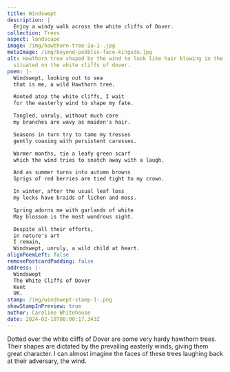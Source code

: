 ```yaml
---
title: Windswept
description: |
  Enjoy a windy walk across the white cliffs of Dover.
collection: Trees
aspect: landscape
image: /img/hawthorn-tree-2a-1-.jpg
metaImage: /img/beyond-pebbles-face-kingsdo.jpg
alt: Hawthorn tree shaped by the wind to look like hair blowing in the wind,
  situated on the white cliffs of dover.
poem: |-
  Windswept, looking out to sea
  that is me, a wild Hawthorn tree.

  Rooted atop the white cliffs, I wait
  for the easterly wind to shape my fate.

  Tangled, unruly, without much care
  my branches are wavy as maiden's hair.

  Seasons in turn try to tame my tresses
  gently coaxing with persistent caresses.

  Warmer months, tie a leafy green scarf
  which the wind tries to snatch away with a laugh.

  And as summer turns into autumn browns
  Sprigs of red berries are tied tight to my crown. 

  In winter, after the usual leaf loss
  my locks have braids of lichen and moss.

  Spring adorns me with garlands of white
  May blossom is the most wondrous sight.

  Despite all their efforts, 
  in nature's art
  I remain,
  Windswept, unruly, a wild child at heart.
alignPoemLeft: false
removePostcardPadding: false
address: |-
  Windswept
  The White Cliffs of Dover
  Kent
  UK.
stamp: /img/windswept-stamp-1-.png
showStampInPreview: true
author: Caroline Whitehouse
date: 2024-02-18T08:00:17.343Z
---
```

Dotted over the white cliffs of Dover are some very hardy hawthorn trees. Their shapes are dictated by the prevailing easterly winds, giving them great character. I can almost imagine the faces of these trees laughing back at their adversary, the wind.